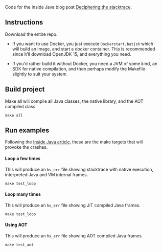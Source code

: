 Code for the Inside Java blog post [Deciphering the stacktrace](https://inside.java/2021/02/10/deciphering-the-stacktrace/).

## Instructions
Download the entire repo.

* If you want to use Docker, you just execute `Dockerstart.bat|sh` which will build an image, and start a docker container. This is recommended since it'll download OpenJDK 15, and everything you need.

* If you'd rather build it without Docker, you need a JVM of some kind, an SDK for native compilation, and then perhaps modify the Makefile slightly to suit your system. 

## Build project
Make all will compile all Java classes, the native library, and the AOT compiled class.
```
make all
```

## Run examples
Following the [Inside Java article](https://inside.java/2021/02/10/deciphering-the-stacktrace/), these are the make targets that will provoke the crashes.

#### Loop a few times
This will produce an `hs_err` file showing stacktrace with native execution, interpreted Java and VM internal frames.
```
make test_loop
```

#### Loop many times
This will produce an `hs_err` file showing JIT compiled Java frames.
```
make test_loop
```

#### Using AOT
This will produce an `hs_err` file showing AOT compiled Java frames.
```
make test_aot
```



